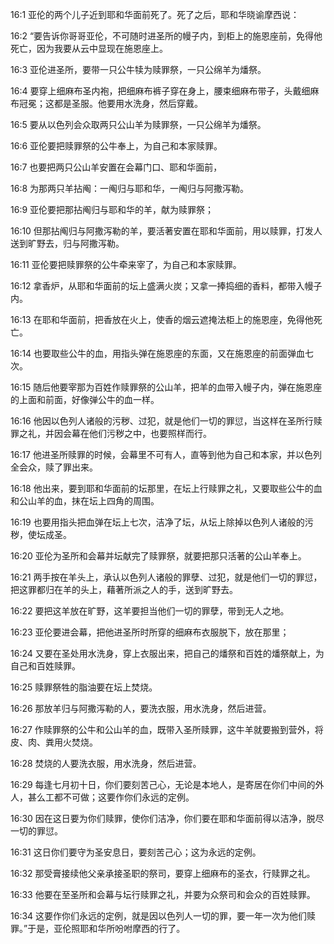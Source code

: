 <a id="1"></a>16:1  亚伦的两个儿子近到耶和华面前死了。死了之后，耶和华晓谕摩西说：  

<a id="2"></a>16:2  “要告诉你哥哥亚伦，不可随时进圣所的幔子内，到柜上的施恩座前，免得他死亡，因为我要从云中显现在施恩座上。  

<a id="3"></a>16:3  亚伦进圣所，要带一只公牛犊为赎罪祭，一只公绵羊为燔祭。  

<a id="4"></a>16:4  要穿上细麻布圣内袍，把细麻布裤子穿在身上，腰束细麻布带子，头戴细麻布冠冕；这都是圣服。他要用水洗身，然后穿戴。  

<a id="5"></a>16:5  要从以色列会众取两只公山羊为赎罪祭，一只公绵羊为燔祭。  

<a id="6"></a>16:6  亚伦要把赎罪祭的公牛奉上，为自己和本家赎罪。  

<a id="7"></a>16:7  也要把两只公山羊安置在会幕门口、耶和华面前，  

<a id="8"></a>16:8  为那两只羊拈阄：一阄归与耶和华，一阄归与阿撒泻勒。  

<a id="9"></a>16:9  亚伦要把那拈阄归与耶和华的羊，献为赎罪祭；  

<a id="10"></a>16:10  但那拈阄归与阿撒泻勒的羊，要活著安置在耶和华面前，用以赎罪，打发人送到旷野去，归与阿撒泻勒。  

<a id="11"></a>16:11  亚伦要把赎罪祭的公牛牵来宰了，为自己和本家赎罪。  

<a id="12"></a>16:12  拿香炉，从耶和华面前的坛上盛满火炭；又拿一捧捣细的香料，都带入幔子内。  

<a id="13"></a>16:13  在耶和华面前，把香放在火上，使香的烟云遮掩法柜上的施恩座，免得他死亡。  

<a id="14"></a>16:14  也要取些公牛的血，用指头弹在施恩座的东面，又在施恩座的前面弹血七次。  

<a id="15"></a>16:15  随后他要宰那为百姓作赎罪祭的公山羊，把羊的血带入幔子内，弹在施恩座的上面和前面，好像弹公牛的血一样。  

<a id="16"></a>16:16  他因以色列人诸般的污秽、过犯，就是他们一切的罪愆，当这样在圣所行赎罪之礼，并因会幕在他们污秽之中，也要照样而行。　  

<a id="17"></a>16:17  他进圣所赎罪的时候，会幕里不可有人，直等到他为自己和本家，并以色列全会众，赎了罪出来。  

<a id="18"></a>16:18  他出来，要到耶和华面前的坛那里，在坛上行赎罪之礼，又要取些公牛的血和公山羊的血，抹在坛上四角的周围。  

<a id="19"></a>16:19  也要用指头把血弹在坛上七次，洁净了坛，从坛上除掉以色列人诸般的污秽，使坛成圣。  

<a id="20"></a>16:20  亚伦为圣所和会幕并坛献完了赎罪祭，就要把那只活著的公山羊奉上。  

<a id="21"></a>16:21  两手按在羊头上，承认以色列人诸般的罪孽、过犯，就是他们一切的罪愆，把这罪都归在羊的头上，藉著所派之人的手，送到旷野去。  

<a id="22"></a>16:22  要把这羊放在旷野，这羊要担当他们一切的罪孽，带到无人之地。  

<a id="23"></a>16:23  亚伦要进会幕，把他进圣所时所穿的细麻布衣服脱下，放在那里；  

<a id="24"></a>16:24  又要在圣处用水洗身，穿上衣服出来，把自己的燔祭和百姓的燔祭献上，为自己和百姓赎罪。  

<a id="25"></a>16:25  赎罪祭牲的脂油要在坛上焚烧。  

<a id="26"></a>16:26  那放羊归与阿撒泻勒的人，要洗衣服，用水洗身，然后进营。  

<a id="27"></a>16:27  作赎罪祭的公牛和公山羊的血，既带入圣所赎罪，这牛羊就要搬到营外，将皮、肉、粪用火焚烧。  

<a id="28"></a>16:28  焚烧的人要洗衣服，用水洗身，然后进营。  

<a id="29"></a>16:29  每逢七月初十日，你们要刻苦己心，无论是本地人，是寄居在你们中间的外人，甚么工都不可做；这要作你们永远的定例。  

<a id="30"></a>16:30  因在这日要为你们赎罪，使你们洁净，你们要在耶和华面前得以洁净，脱尽一切的罪愆。  

<a id="31"></a>16:31  这日你们要守为圣安息日，要刻苦己心；这为永远的定例。  

<a id="32"></a>16:32  那受膏接续他父亲承接圣职的祭司，要穿上细麻布的圣衣，行赎罪之礼。  

<a id="33"></a>16:33  他要在至圣所和会幕与坛行赎罪之礼，并要为众祭司和会众的百姓赎罪。  

<a id="34"></a>16:34  这要作你们永远的定例，就是因以色列人一切的罪，要一年一次为他们赎罪。”于是，亚伦照耶和华所吩咐摩西的行了。  
